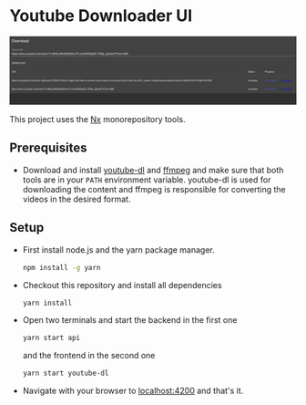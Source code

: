 # Youtube Downloader UI

![Sample picture](docs/assets/page.png)

This project uses the [Nx](https://nx.dev) monorepository tools. 

## Prerequisites
* Download and install [youtube-dl](https://youtube-dl.org/) and 
[ffmpeg](https://ffmpeg.org/) and make sure that both tools are
in your ```PATH``` environment variable. youtube-dl is used for downloading
the content and ffmpeg is responsible for converting the videos in the desired 
format.

## Setup
* First install node.js and the yarn package manager.
    ```bash
    npm install -g yarn
    ```
* Checkout this repository and install all dependencies
    ```bash
    yarn install
    ```
* Open two terminals and start the backend in the first one
    ```bash
    yarn start api
    ```
    and the frontend in the second one
    ```bash
    yarn start youtube-dl
    ```
* Navigate with your browser to [localhost:4200](http://localhost:4200) and that's it.


